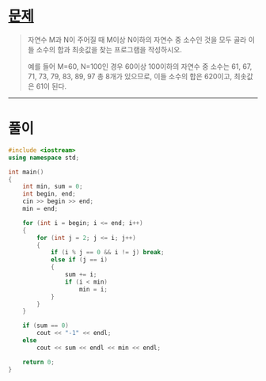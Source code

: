 # [문제](https://www.acmicpc.net/problem/2581 "#2581번")
  
> 자연수 M과 N이 주어질 때 M이상 N이하의 자연수 중 소수인 것을 모두 골라 이들 소수의 합과 최솟값을 찾는 프로그램을 작성하시오.
> 
> 예를 들어 M=60, N=100인 경우 60이상 100이하의 자연수 중 소수는 61, 67, 71, 73, 79, 83, 89, 97 총 8개가 있으므로, 이들 소수의 합은 620이고, 최솟값은 61이 된다.
<hr/>

# 풀이

```cpp
#include <iostream>
using namespace std;

int main() 
{
    int min, sum = 0;
    int begin, end;
    cin >> begin >> end;
    min = end;

    for (int i = begin; i <= end; i++)
    {
        for (int j = 2; j <= i; j++)
        {
            if (i % j == 0 && i != j) break;
            else if (j == i)
            {
                sum += i;
                if (i < min)
                    min = i;
            }
        }
    }

    if (sum == 0)
        cout << "-1" << endl;
    else
        cout << sum << endl << min << endl;

    return 0;
}
```

